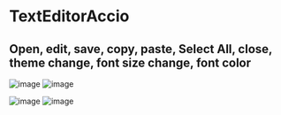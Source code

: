 # TextEditorAccio

## Open, edit, save, copy, paste, Select All, close, theme change, font size change, font color  

![image](https://user-images.githubusercontent.com/120050605/210807512-eccb5c7c-4863-4607-95c0-6a56a1696d85.png)
![image](https://user-images.githubusercontent.com/120050605/210807949-8c488a96-4687-41e6-b2df-4152b6c4d980.png)

![image](https://user-images.githubusercontent.com/120050605/210808004-ce43b117-3163-48a4-b46c-3f21e46336d9.png)
![image](https://user-images.githubusercontent.com/120050605/210808077-32023d05-8d92-49cb-a447-17bea98c59b2.png)

